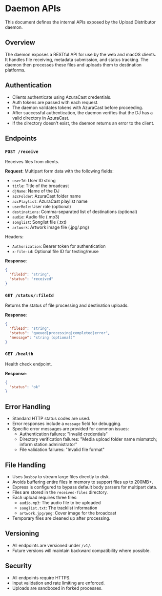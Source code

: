 # Daemon APIs

This document defines the internal APIs exposed by the Upload Distributor daemon.

## Overview

The daemon exposes a RESTful API for use by the web and macOS clients. It handles file receiving, metadata submission, and status tracking. The daemon then processes these files and uploads them to destination platforms.

## Authentication

- Clients authenticate using AzuraCast credentials.
- Auth tokens are passed with each request.
- The daemon validates tokens with AzuraCast before proceeding.
- After successful authentication, the daemon verifies that the DJ has a valid directory in AzuraCast.
- If the directory doesn't exist, the daemon returns an error to the client.

## Endpoints

### `POST /receive`

Receives files from clients.

**Request**:
Multipart form data with the following fields:

- `userId`: User ID string
- `title`: Title of the broadcast
- `djName`: Name of the DJ
- `azcFolder`: AzuraCast folder name
- `azcPlaylist`: AzuraCast playlist name
- `userRole`: User role (optional)
- `destinations`: Comma-separated list of destinations (optional)
- `audio`: Audio file (.mp3)
- `songlist`: Songlist file (.txt)
- `artwork`: Artwork image file (.jpg/.png)

Headers:
- `Authorization`: Bearer token for authentication
- `x-file-id`: Optional file ID for testing/reuse

**Response**:
```json
{
  "fileId": "string",
  "status": "received"
}
```

### `GET /status/:fileId`

Returns the status of file processing and destination uploads.

**Response**:
```json
{
  "fileId": "string",
  "status": "queued|processing|completed|error",
  "message": "string (optional)"
}
```

### `GET /health`

Health check endpoint.

**Response**:
```json
{
  "status": "ok"
}
```

## Error Handling

- Standard HTTP status codes are used.
- Error responses include a `message` field for debugging.
- Specific error messages are provided for common issues:
  - Authentication failures: "Invalid credentials"
  - Directory verification failures: "Media upload folder name mismatch; inform station administrator"
  - File validation failures: "Invalid file format"

## File Handling

- Uses `Busboy` to stream large files directly to disk.
- Avoids buffering entire files in memory to support files up to 200MB+.
- Express is configured to bypass default body parsers for multipart data.
- Files are stored in the `received-files` directory.
- Each upload requires three files:
  - `audio.mp3`: The audio file to be uploaded
  - `songlist.txt`: The tracklist information
  - `artwork.jpg/png`: Cover image for the broadcast
- Temporary files are cleaned up after processing.

## Versioning

- All endpoints are versioned under `/v1/`.
- Future versions will maintain backward compatibility where possible.

## Security

- All endpoints require HTTPS.
- Input validation and rate limiting are enforced.
- Uploads are sandboxed in forked processes.

